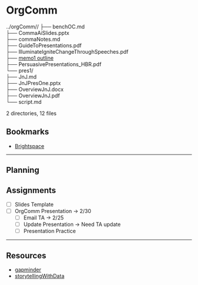 # OrgComm
../orgComm//
├── benchOC.md  
├── CommaAiSlides.pptx  
├── commaNotes.md   
├── GuideToPresentations.pdf    
├── IlluminateIgniteChangeThroughSpeeches.pdf   
├── [memo1 outline](memo1/outline.md)   
├── PersuasivePresentations_HBR.pdf     
└── pres1/  
    ├── JnJ.md  
    ├── JnJPresOne.pptx     
    ├── OverviewJnJ.docx    
    ├── OverviewJnJ.pdf     
    └── script.md   

2 directories, 12 files




## Bookmarks
* [Brightspace](https://brightspace.nyu.edu/d2l/home/166931)


----
## Planning

## Assignments
- [ ] Slides Template
- [ ] OrgComm Presentation -> 2/30
	- [ ] Email TA -> 2/25
	- [ ] Update Presentation -> Need TA update
	- [ ] Presentation Practice
----
## Resources
* [gapminder](https://www.gapminder.org/)
* [storytellingWithData](https://www.storytellingwithdata.com/)

